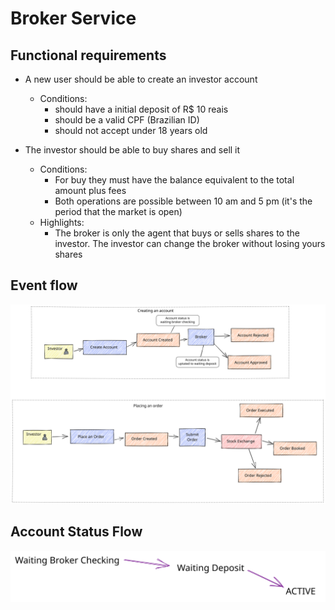 # Broker Service

## Functional requirements

- A new user should be able to create an investor account
    - Conditions:
        - should have a initial deposit of R$ 10 reais
        - should be a valid CPF (Brazilian ID)
        - should not accept under 18 years old


- The investor should be able to buy shares and sell it
    - Conditions:
        - For buy they must have the balance equivalent to the total amount plus fees
        - Both operations are possible between 10 am and 5 pm (it's the period that the market is open)
    - Highlights:
        - The broker is only the agent that buys or sells shares to the investor. The investor can change the broker without losing yours shares
## Event flow

![Event Flow](docs/flow.excalidraw.svg)

## Account Status Flow
![Account Status Flow](docs/accountStatusflow.excalidraw.svg)